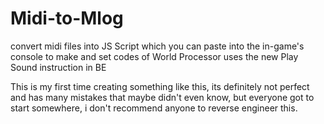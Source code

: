 # Midi-to-Mlog
convert midi files into JS Script which you can paste into the in-game's console to make and set codes of World Processor
uses the new Play Sound instruction in BE

This is my first time creating something like this, its definitely not perfect and has many mistakes that maybe didn't even know, but everyone got to start somewhere, i don't recommend anyone to reverse engineer this.

